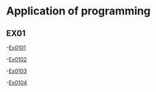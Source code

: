 # Application of programming
## EX01
-[Ex0101](EX0101加法器.ipynb)

-[Ex0102](EX0102BMI計算.ipynb)

-[Ex0103](EX0103猜拳.ipynb)

-[Ex0104](EX0104終極密碼.ipynb)
